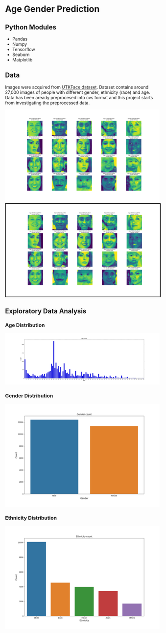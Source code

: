 # Age Gender Prediction 

## Python Modules 
* Pandas
* Numpy
* Tensorflow
* Seaborn
* Matplotlib

## Data  
Images were acquired from [UTKFace dataset](https://susanqq.github.io/UTKFace/). Dataset contains around 27,000 images of people with different gender, ethnicity (race) and age. Data has been aready preprocesed into cvs format and this project starts from investigating the preprocessed data.

![Random_Images](images/random_images_1.png)
<img src="images/random_images_1.png" border="2">

## Exploratory Data Analysis

### Age Distribution
![Age EDA](images/Ages_EDA.png)

### Gender Distribution
![Gender EDA](images/Gender_EDA.png)


### Ethnicity Distribution
![Ethnicity EDA](images/Ethnicity_EDA.png)